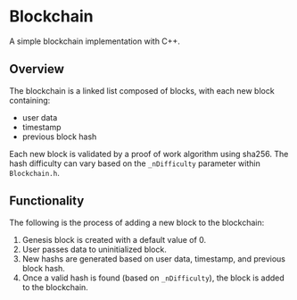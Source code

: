 # Blockchain

A simple blockchain implementation with C++.

## Overview

The blockchain is a linked list composed of blocks, with each new block containing: 

- user data 
- timestamp 
- previous block hash

Each new block is validated by a proof of work algorithm using sha256. The hash difficulty can vary based on the  `_nDifficulty` parameter within `Blockchain.h`.

## Functionality

The following is the process of adding a new block to the blockchain:

1. Genesis block is created with a default value of 0.
2. User passes data to uninitialized block.
3. New hashs are generated based on user data, timestamp, and previous block hash.
4. Once a valid hash is found (based on `_nDifficulty`), the block is added to the blockchain.
